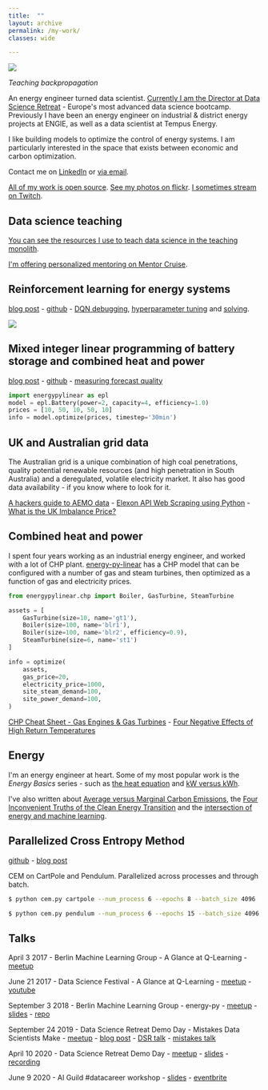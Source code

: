 ```yaml
---
title:  ""
layout: archive
permalink: /my-work/
classes: wide

---
```


![]({{"/assets/teaching.jpg"}})

*Teaching backpropagation*

An energy engineer turned data scientist.  [Currently I am the Director at Data Science Retreat](https://datascienceretreat.com/) - Europe's most advanced data science bootcamp.  Previously I have been an energy engineer on industrial & district energy projects at ENGIE, as well as a data scientist at Tempus Energy.

I like building models to optimize the control of energy systems. I am particularly interested in the space that exists between economic and carbon optimization.

Contact me on [LinkedIn](https://www.linkedin.com/in/adgefficiency/) or [via email](adam.green@adgefficiency.com).

[All of my work is open source](https://github.com/ADGEfficiency). [See my photos on flickr](https://www.flickr.com/photos/37628582@N00/). [I sometimes stream on Twitch](https://www.twitch.tv/climatecode).

## Data science teaching

[You can see the resources I use to teach data science in the teaching monolith](https://github.com/ADGEfficiency/teaching-monolith).

[I'm offering personalized mentoring on Mentor Cruise](https://mentorcruise.com/mentor/AdamGreen/).

## Reinforcement learning for energy systems

[blog post](https://www.adgefficiency.com/energy_py-reinforcement-learning-for-energy-systems/) - [github](https://github.com/ADGEfficiency/energy-py) - [DQN debugging](https://www.adgefficiency.com/dqn-debugging/), [hyperparameter tuning](https://www.adgefficiency.com/dqn-tuning/) and [solving](https://www.adgefficiency.com/dqn-solving/).

![]({{"/assets/dqn_solving/fig1.png"}})

## Mixed integer linear programming of battery storage and combined heat and power

[blog post](https://adgefficiency.com/intro-energy-py-linear/) - [github](https://github.com/ADGEfficiency/energy-py-linear) - [measuring forecast quality](https://adgefficiency.com/energy-py-linear-forecast-quality/)

```python
import energypylinear as epl
model = epl.Battery(power=2, capacity=4, efficiency=1.0)
prices = [10, 50, 10, 50, 10]
info = model.optimize(prices, timestep='30min')
```

## UK and Australian grid data

The Australian grid is a unique combination of high coal penetrations, quality potential renewable resources (and high penetration in South Australia) and a deregulated, volatile electricity market.  It also has good data availability - if you know where to look for it.

[A hackers guide to AEMO data](https://www.adgefficiency.com/hackers-aemo/) - [Elexon API Web Scraping using Python](https://www.adgefficiency.com/elexon-api-web-scraping-using-python/) - [What is the UK Imbalance Price?](http://www.adgefficiency.com/what-is-the-uk-imbalance-price/)

## Combined heat and power

I spent four years working as an industrial energy engineer, and worked with a lot of CHP plant.  [energy-py-linear](https://github.com/ADGEfficiency/energy-py-linear) has a CHP model that can be configured with a number of gas and steam turbines, then optimized as a function of gas and electricity prices.

```python
from energypylinear.chp import Boiler, GasTurbine, SteamTurbine

assets = [
	GasTurbine(size=10, name='gt1'),
	Boiler(size=100, name='blr1'),
	Boiler(size=100, name='blr2', efficiency=0.9),
	SteamTurbine(size=6, name='st1')
]

info = optimize(
	assets,
	gas_price=20,
	electricity_price=1000,
	site_steam_demand=100,
	site_power_demand=100,
)
```

[CHP Cheat Sheet - Gas Engines & Gas Turbines](https://www.adgefficiency.com/cheat-sheet-gas-engine-gas-turbine-chp-energy-basics/) - [Four Negative Effects of High Return Temperatures](https://www.adgefficiency.com/energy-basics-four-negative-effects-of-high-return-temperatures/)

## Energy

I'm an energy engineer at heart.  Some of my most popular work is the *Energy Basics* series - such as [the heat equation](http://www.adgefficiency.com/energy-basics-q-m-cp-dt/) and [kW versus kWh](http://www.adgefficiency.com/energy-basics-kw-vs-kwh/).

I've also written about [Average versus Marginal Carbon Emissions](https://www.adgefficiency.com/energy-basics-average-vs-marginal-carbon-emissions/), the [Four Inconvenient Truths of the Clean Energy Transition](https://www.adgefficiency.com/four-inconvenient-truths-clean-energy-transition/) and the [intersection of energy and machine learning](http://localhost:4000/machine-learning-in-energy/).

## Parallelized Cross Entropy Method

[github](https://github.com/ADGEfficiency/cem) - [blog post](https://adgefficiency.com/cem/)

CEM on CartPole and Pendulum.  Parallelized across processes and through batch.

```bash
$ python cem.py cartpole --num_process 6 --epochs 8 --batch_size 4096

$ python cem.py pendulum --num_process 6 --epochs 15 --batch_size 4096
```

## Talks

April 3 2017 - Berlin Machine Learning Group - A Glance at Q-Learning - [meetup](https://www.meetup.com/berlin-machine-learning/events/234989414/)

June 21 2017 - Data Science Festival - A Glance at Q-Learning - [meetup](https://www.datasciencefestival.com/adam-green-glance-q-learning/) - [youtube](https://www.youtube.com/watch?v=25NPjJ6hBmI)

September 3 2018 - Berlin Machine Learning Group - energy-py - [meetup](https://www.meetup.com/berlin-machine-learning/events/246637693/) - [slides](https://gitpitch.com/ADGEfficiency/energy-py-talk) - [repo](https://github.com/ADGEfficiency/energy-py-talk)

September 24 2019 - Data Science Retreat Demo Day - Mistakes Data Scientists Make - [meetup](https://www.meetup.com/Data-Science-Retreat/events/264686728/) - [blog post](http://www.adgefficiency.com/mistakes-talk/) - [DSR talk](https://www.canva.com/design/DADlQld9yF0/share/preview?token=DoG2rySn8x8KGT5xMyoe6A&role=EDITOR&utm_content=DADlQld9yF0&utm_campaign=designshare&utm_medium=link&utm_source=sharebutton) - [mistakes talk](https://www.canva.com/design/DADl9pRJd0c/share/preview?token=ptRfgqrLSz5BSZHgLXYTgA&role=EDITOR&utm_content=DADl9pRJd0c&utm_campaign=designshare&utm_medium=link&utm_source=sharebutton)

April 10 2020 - Data Science Retreat Demo Day - [meetup](https://www.meetup.com/Data-Science-Retreat/events/269691369/) - [slides](https://www.canva.com/design/DAD1Z-Tx6n0/qZ1W579ElkdOifKzMOn1Og/view?utm_content=DAD1Z-Tx6n0&utm_campaign=designshare&utm_medium=link&utm_source=publishsharelink) - [recording](https://drive.google.com/open?id=1XyfRXAdNhh0zz6MWmPWRbeXgizSuLfbA)

June 9 2020 - AI Guild #datacareer workshop - [slides](https://github.com/ADGEfficiency/datacareer-talk) - [eventbrite](https://www.eventbrite.de/e/datacareer-analyst-engineer-scientist-roles-in-industry-and-startups-registration-102463854146)
